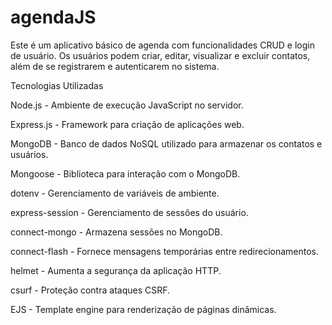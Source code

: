# agendaJS

Este é um aplicativo básico de agenda com funcionalidades CRUD e login de usuário. Os usuários podem criar, editar, visualizar e excluir contatos, além de se registrarem e autenticarem no sistema.

Tecnologias Utilizadas

Node.js - Ambiente de execução JavaScript no servidor.

Express.js - Framework para criação de aplicações web.

MongoDB - Banco de dados NoSQL utilizado para armazenar os contatos e usuários.

Mongoose - Biblioteca para interação com o MongoDB.

dotenv - Gerenciamento de variáveis de ambiente.

express-session - Gerenciamento de sessões do usuário.

connect-mongo - Armazena sessões no MongoDB.

connect-flash - Fornece mensagens temporárias entre redirecionamentos.

helmet - Aumenta a segurança da aplicação HTTP.

csurf - Proteção contra ataques CSRF.

EJS - Template engine para renderização de páginas dinâmicas.